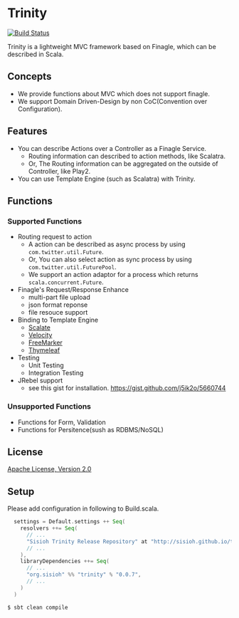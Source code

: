 # Trinity

[![Build Status](https://travis-ci.org/sisioh/trinity.png?branch=develop)](https://travis-ci.org/sisioh/trinity)

Trinity is a lightweight MVC framework based on Finagle, which can be described in Scala.

## Concepts
- We provide functions about MVC which does not support finagle.
- We support Domain Driven-Design by non CoC(Convention over Configuration).

## Features
- You can describe Actions over a Controller as a Finagle Service.
  - Routing information can described to action methods, like Scalatra.
  - Or, The Routing information can be aggregated on the outside of Controller, like Play2.
- You can use Template Engine (such as Scalatra) with Trinity.

## Functions
### Supported Functions
- Routing request to action
  - A action can be described as async process by using `com.twitter.util.Future`.
  - Or, You can also select action as sync process by using `com.twitter.util.FuturePool`.
  - We support an action adaptor for a process which returns `scala.concurrent.Future`.
- Finagle's Request/Response Enhance
  - multi-part file upload
  - json format reponse
  - file resouce support
- Binding to Template Engine
  - [Scalate](http://scalate.fusesource.org/)
  - [Velocity](http://velocity.apache.org/)
  - [FreeMarker](http://freemarker.org/)
  - [Thymeleaf](http://www.thymeleaf.org/)
- Testing
  - Unit Testing
  - Integration Testing
- JRebel support
  - see this gist for installation. https://gist.github.com/j5ik2o/5660744

### Unsupported Functions
- Functions for Form, Validation 
- Functions for Persitence(sush as RDBMS/NoSQL)

## License
[Apache License, Version 2.0](http://www.apache.org/licenses/LICENSE-2.0.html)

## Setup

Please add configuration in following to Build.scala.

```scala
  settings = Default.settings ++ Seq(
    resolvers ++= Seq(
      // ...
      "Sisioh Trinity Release Repository" at "http://sisioh.github.io/trinity/repos/release/",
      // ...
    ),
    libraryDependencies ++= Seq(
      // ...
      "org.sisioh" %% "trinity" % "0.0.7",
      // ...
    )
  )
```

```sh
$ sbt clean compile
```

